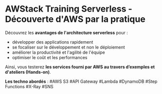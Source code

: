 # AWStack Training Serverless - Découverte d'AWS par la pratique

Découvrez les **avantages de l'architecture serverless** pour :

- développer des applications rapidement
- se focaliser sur le développement et non le déploiement
- améliorer la productivité et l'agilité de l'équipe
- optimiser le coût et les performances

Ainsi, vous testerez **les services fourni par AWS au travers d’exemples et d'ateliers (Hands-on)**.

**Les techno abordés** : #AWS S3 #API Gateway #Lambda #DynamoDB #Step Functions #X-Ray #SNS
